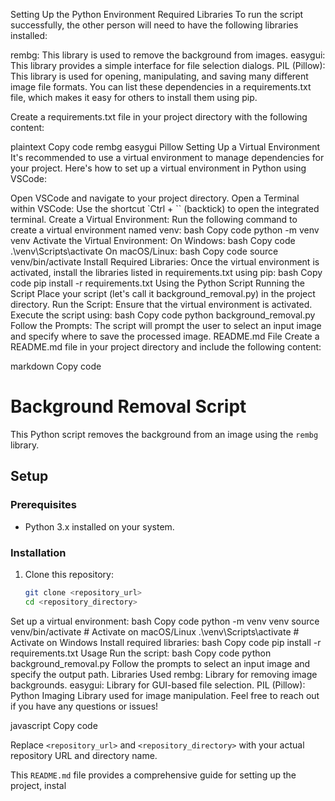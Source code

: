 Setting Up the Python Environment
Required Libraries
To run the script successfully, the other person will need to have the following libraries installed:

rembg: This library is used to remove the background from images.
easygui: This library provides a simple interface for file selection dialogs.
PIL (Pillow): This library is used for opening, manipulating, and saving many different image file formats.
You can list these dependencies in a requirements.txt file, which makes it easy for others to install them using pip.

Create a requirements.txt file in your project directory with the following content:

plaintext
Copy code
rembg
easygui
Pillow
Setting Up a Virtual Environment
It's recommended to use a virtual environment to manage dependencies for your project. Here's how to set up a virtual environment in Python using VSCode:

Open VSCode and navigate to your project directory.
Open a Terminal within VSCode:
Use the shortcut `Ctrl + `` (backtick) to open the integrated terminal.
Create a Virtual Environment:
Run the following command to create a virtual environment named venv:
bash
Copy code
python -m venv venv
Activate the Virtual Environment:
On Windows:
bash
Copy code
.\venv\Scripts\activate
On macOS/Linux:
bash
Copy code
source venv/bin/activate
Install Required Libraries:
Once the virtual environment is activated, install the libraries listed in requirements.txt using pip:
bash
Copy code
pip install -r requirements.txt
Using the Python Script
Running the Script
Place your script (let's call it background_removal.py) in the project directory.
Run the Script:
Ensure that the virtual environment is activated.
Execute the script using:
bash
Copy code
python background_removal.py
Follow the Prompts:
The script will prompt the user to select an input image and specify where to save the processed image.
README.md File
Create a README.md file in your project directory and include the following content:

markdown
Copy code
# Background Removal Script

This Python script removes the background from an image using the `rembg` library.

## Setup

### Prerequisites
- Python 3.x installed on your system.

### Installation

1. Clone this repository:
   ```bash
   git clone <repository_url>
   cd <repository_directory>
Set up a virtual environment:
bash
Copy code
python -m venv venv
source venv/bin/activate  # Activate on macOS/Linux
.\venv\Scripts\activate    # Activate on Windows
Install required libraries:
bash
Copy code
pip install -r requirements.txt
Usage
Run the script:
bash
Copy code
python background_removal.py
Follow the prompts to select an input image and specify the output path.
Libraries Used
rembg: Library for removing image backgrounds.
easygui: Library for GUI-based file selection.
PIL (Pillow): Python Imaging Library used for image manipulation.
Feel free to reach out if you have any questions or issues!

javascript
Copy code

Replace `<repository_url>` and `<repository_directory>` with your actual repository URL and directory name.

This `README.md` file provides a comprehensive guide for setting up the project, instal
